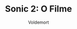 ---
layout: post
author: Voldemort
category: Filmes
post_date: '2022-05-25T03:30:54.759Z'
post_modified: '2022-05-25T03:30:54.759Z'
title: 'Sonic 2: O Filme'
description: 'Depois de se estabelecer em Green Hills, Sonic está pronto para mais liberdade e deixar sua marca como um herói, e Tom e Maddie concordam em deixá-lo em casa enquanto vão de férias. Mas, assim que eles se foram, Dr. Robotnik volta, desta vez com um novo parceiro, Knuckles, em busca de uma esmeralda que tem o poder de construir e destruir civilizações. Sonic se une a um novo companheiro, Tails, e juntos eles embarcam em uma jornada para encontrar a esmeralda antes que ela caia nas mãos erradas.'
poster_path: /6DrHO1jr3qVrViUO6s6kFiAGM7.jpg
tmdb_id: 675353
imdb_id: tt12412888
runtime: 122
release_date: '2022-03-30'
genres:
  - Ação
  - Ficção científica
  - Comédia
  - Família
  - Aventura
casts:
  - James Marsden
  - Ben Schwartz
  - Tika Sumpter
  - Natasha Rothwell
  - Adam Pally
  - Shemar Moore
crews:
  - Jeff Fowler
trailer: A2SjVRziC7M
certification: 10
adult: false
vote_average: 7.8
vote_count: 1618
qualitys:
  - 1080p
  - 720p
audios:
  - Dual Áudio
  - Português
  - Inglês
extensions:
  - mkv
  - mp4
---